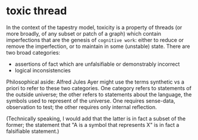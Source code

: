 toxic thread
====

In the context of the tapestry model, toxicity is a property of threads (or more broadly, of any subset or patch of a graph) which contain imperfections that are the genesis of `cognitive work`: either to reduce or remove the imperfection, or to maintain in some (unstable) state. There are two broad categories:

- assertions of fact which are unfalsifiable or demonstrably incorrect
- logical inconsistencies

Philosophical aside:  Alfred Jules Ayer might use the terms synthetic vs a priori to refer to these two categories. One category refers to statements of the outside universe; the other refers to statements about the language, the symbols used to represent of the universe. One requires sense-data, observation to test; the other requires only internal reflection. 

(Technically speaking, I would add that the latter is in fact a subset of the former; the statement that "A is a symbol that represents X" is in fact a falsifiable statement.)
